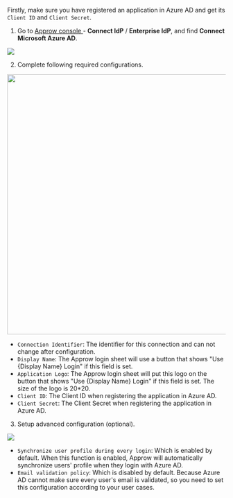 <IntegrationDetailCard :title="`Setup the Configuration of the Azure AD Application in ${$localeConfig.brandName}`">

Firstly, make sure you have registered an application in Azure AD and get its `Client ID` and `Client Secret`.

1. Go to [Approw console ](https://console.authing.cn/console/userpool) - **Connect IdP** / **Enterprise IdP**, and find **Connect Microsoft Azure AD**.

![](https://cdn.authing.cn/blog/20201105142425.png)

2. Complete following required configurations.

<img src="https://cdn.authing.cn/blog/20201105143059.png" height="600px"></img>

- `Connection Identifier`: The identifier for this connection and can not change after configuration.
- `Display Name`: The Approw login sheet will use a button that shows "Use {Display Name} Login" if this field is set.
- `Application Logo`: The Approw login sheet will put this logo on the button that shows "Use {Display Name} Login" if this field is set. The size of the logo is 20*20.
- `Client ID`: The Client ID when registering the application in Azure AD.
- `Client Secret`: The Client Secret when registering the application in Azure AD.

3. Setup advanced configuration (optional).

![](https://cdn.authing.cn/blog/20201105143919.png)

- `Synchronize user profile during every login`: Which is enabled by default. When this function is enabled, Approw will automatically synchronize users' profile when they login with Azure AD.
- `Email validation policy`: Which is disabled by default. Because Azure AD cannot make sure every user's email is validated, so you need to set this configuration according to your user cases.


</IntegrationDetailCard>